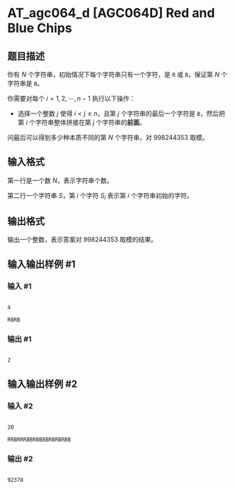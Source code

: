 # AT_agc064_d [AGC064D] Red and Blue Chips

## 题目描述

你有 $N$ 个字符串，初始情况下每个字符串只有一个字符，是 $\texttt{R}$ 或  $\texttt{B}$，保证第 $N$ 个字符串是 $\texttt{B}$。

你需要对每个 $i=1,2,\cdots ,n-1$ 执行以下操作：

- 选择一个整数 $j$ 使得 $i< j\le n$，且第 $j$ 个字符串的最后一个字符是 $\texttt{B}$，然后把第 $i$ 个字符串整体拼接在第 $j$ 个字符串的**前面**。

问最后可以得到多少种本质不同的第 $N$ 个字符串，对 $998244353$ 取模。

## 输入格式

第一行是一个数 $N$，表示字符串个数。

第二行一个字符串 $S$，第 $i$ 个字符 $S_i$ 表示第 $i$ 个字符串初始的字符。

## 输出格式

输出一个整数，表示答案对 $998244353$ 取模的结果。

## 输入输出样例 #1

### 输入 #1

```
4
RBRB
```

### 输出 #1

```
2
```

## 输入输出样例 #2

### 输入 #2

```
20
RRBRRRBBRBBBBRBRBRBB
```

### 输出 #2

```
92378
```